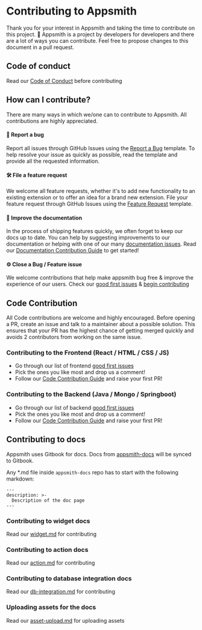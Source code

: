 # Contributing to Appsmith

Thank you for your interest in Appsmith and taking the time to contribute on this project. 🙌 
Appsmith is a project by developers for developers and there are a lot of ways you can contribute. 
Feel free to propose changes to this document in a pull request.

## Code of conduct

Read our [Code of Conduct](CODE_OF_CONDUCT.md) before contributing

## How can I contribute?

There are many ways in which we/one can to contribute to Appsmith. All contributions are highly appreciated.

#### 🐛 Report a bug
Report all issues through GitHub Issues using the [Report a Bug](https://github.com/appsmithorg/appsmith/issues/new?assignees=Nikhil-Nandagopal&labels=Bug%2C+High&template=---bug-report.md&title=%5BBug%5D) template.
To help resolve your issue as quickly as possible, read the template and provide all the requested information.

#### 🛠 File a feature request
We welcome all feature requests, whether it's to add new functionality to an existing extension or to offer an idea for a brand new extension.
File your feature request through GitHub Issues using the [Feature Request](https://github.com/appsmithorg/appsmith/issues/new?assignees=Nikhil-Nandagopal&labels=&template=----feature-request.md&title=%5BFeature%5D) template.

#### 📝 Improve the documentation
In the process of shipping features quickly, we often forget to keep our docs up to date. You can help by suggesting improvements to our documentation or helping with one of our many [documentation issues](https://github.com/appsmithorg/appsmith/issues?q=is%3Aopen+is%3Aissue+label%3ADocumentation). Read our [Documentation Contribution Guide]() to get started!

#### ⚙️ Close a Bug / Feature issue
We welcome contributions that help make appsmith bug free & improve the experience of our users. Check our [good first issues](https://github.com/appsmithorg/appsmith/issues?q=is%3Aopen+is%3Aissue+label%3A%22Good+First+Issue%22) & [begin contributing](#code-contribution)

## Code Contribution
All Code contributions are welcome and highly encouraged. Before opening a PR, create an issue and talk to a maintainer about a possible solution.
This ensures that your PR has the highest chance of getting merged quickly and avoids 2 contributors from working on the same issue.

### Contributing to the Frontend (React / HTML / CSS / JS)
- Go through our list of frontend [good first issues](https://github.com/appsmithorg/appsmith/issues?q=is%3Aopen+is%3Aissue+label%3A%22Good+First+Issue%22+label%3A%22Frontend%22)
- Pick the ones you like most and drop us a comment!
- Follow our [Code Contribution Guide](contributions/CodeContributionsGuidelines.md) and raise your first PR!

### Contributing to the Backend (Java / Mongo / Springboot)
- Go through our list of backend [good first issues](https://github.com/appsmithorg/appsmith/issues?q=is%3Aopen+is%3Aissue+label%3A%22Good+First+Issue%22+label%3A%22Backend%22+)
- Pick the ones you like most and drop us a comment!
- Follow our [Code Contribution Guide](contributions/CodeContributionsGuidelines.md) and raise your first PR!

## Contributing to docs
Appsmith uses Gitbook for docs. Docs from [appsmith-docs](https://github.com/appsmithorg/appsmith-docs) will be synced to Gitbook.

Any *.md file inside `appsmith-docs` repo has to start with the following markdown:
```
---
description: >-
  Description of the doc page
---
```

### Contributing to widget docs
Read our [widget.md](./contributing/docs/widget.md) for contributing

### Contributing to action docs
Read our [action.md](./contributing/docs/action.md) for contributing

### Contributing to database integration docs
Read our [db-integration.md](./contributing/docs/db-integration.md) for contributing

### Uploading assets for the docs
Read our [asset-upload.md](./contributing/docs/asset-upload.md) for uploading assets